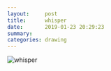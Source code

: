 ```yaml
---
layout:     post
title:      whisper
date:       2019-01-23 20:29:23
summary:    
categories: drawing
---
```

![whisper](/images/diary/whisper.png ".")
